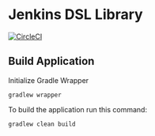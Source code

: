 # Jenkins DSL Library

[![CircleCI](https://circleci.com/gh/jnonino/jenkins-dsl-library/tree/master.svg?style=svg)](https://circleci.com/gh/jnonino/jenkins-dsl-library/tree/master)

## Build Application ##

Initialize Gradle Wrapper

    gradlew wrapper

To build the application run this command:

    gradlew clean build
